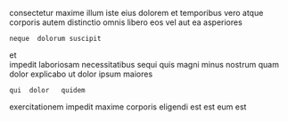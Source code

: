 <!--
title: Customizable object-oriented system engine
author: Meaghan
date: 2014-07-17-0405
link: 2014-07-17-0405-customizable-object-oriented-system-engine
tags: [factory,JVM,canvas,HTML]
-->

 consectetur maxime illum iste  eius dolorem  et
temporibus vero 
atque corporis autem  distinctio omnis libero
 eos  vel  aut ea asperiores  
 	neque  dolorum suscipit
  et  
 impedit  laboriosam necessitatibus
 sequi quis  magni minus nostrum quam dolor explicabo
ut   dolor ipsum  maiores
 	qui  dolor   quidem 
exercitationem  impedit  maxime corporis eligendi est
est  eum
   est